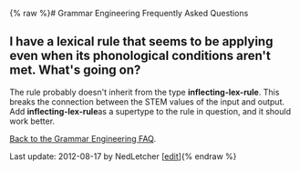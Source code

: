 {% raw %}# Grammar Engineering Frequently Asked Questions

## I have a lexical rule that seems to be applying even when its phonological conditions aren't met. What's going on?

The rule probably doesn't inherit from the type **inflecting-lex-rule**.
This breaks the connection between the STEM values of the input and
output. Add **inflecting-lex-rule**as a supertype to the rule in
question, and it should work better.

[Back to the Grammar Engineering FAQ](/GrammarEngineeringFaq).

Last update: 2012-08-17 by NedLetcher [[edit](https://github.com/delph-in/docs/wiki/GeFaqOverApplicationLexRule/_edit)]{% endraw %}